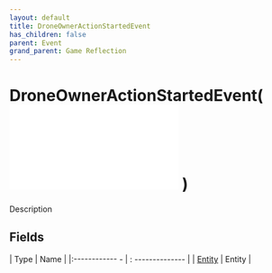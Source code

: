 ```yaml
---
layout: default
title: DroneOwnerActionStartedEvent
has_children: false
parent: Event
grand_parent: Game Reflection
---
```

# DroneOwnerActionStartedEvent( ![ EntityEventBase ](game-reflection/events/entity_event_base.md) )
Description 

## Fields
| Type | Name |
|:------------ - | : -------------- |
| [Entity](game-reflection/classes/entity.md) | Entity |
